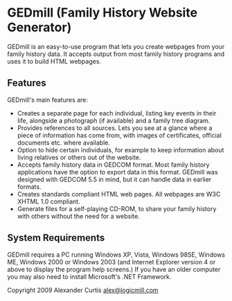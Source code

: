 # GEDmill (Family History Website Generator)

GEDmill is an easy-to-use program that lets you create webpages from your family history data. It accepts output from most family history programs and uses it to build HTML webpages.

## Features

GEDmill's main features are:

* Creates a separate page for each individual, listing key events in their life, alongside a photograph (if available) and a family tree diagram.
* Provides references to all sources. Lets you see at a glance where a piece of information has come from, with images of certificates, official documents etc. where available.
* Option to hide certain individuals, for example to keep information about living relatives or others out of the website.
* Accepts family history data in GEDCOM format. Most family history applications have the option to export data in this format. GEDmill was designed with GEDCOM 5.5 in mind, but it can handle data in earlier formats.
* Creates standards compliant HTML web pages. All webpages are W3C XHTML 1.0 compliant.
* Generate files for a self-playing CD-ROM, to share your family history with others without the need for a website.

## System Requirements

GEDmill requires a PC running Windows XP, Vista, Windows 98SE, Windows ME, Windows 2000 or Windows 2003 (and Internet Explorer version 4 or above to display the program help screens.)
If you have an older computer you may also need to install Microsoft's .NET Framework.

Copyright 2009 Alexander Curtis <alex@logicmill.com>
